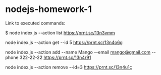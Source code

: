 # nodejs-homework-1

Link to executed commands:

$ node index.js --action list
https://prnt.sc/13n3vmm

node index.js --action get --id 5
https://prnt.sc/13n4o6g

node index.js --action add --name Mango --email mango@gmail.com --phone 322-22-22
https://prnt.sc/13n4r91

node index.js --action remove --id=3
https://prnt.sc/13n4u1c
